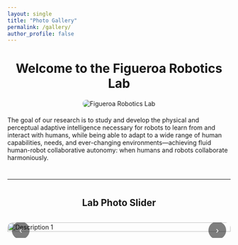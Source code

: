 ```yaml
---
layout: single
title: "Photo Gallery"
permalink: /gallery/
author_profile: false
---
```


<h1 style="text-align: center;"><strong>Welcome to the Figueroa Robotics Lab</strong></h1>

<div style="text-align: center; margin: 20px 0;">
  <img src="{{ site.baseurl }}/assets/images/IMG_4148.JPG"
       alt="Figueroa Robotics Lab"
       style="max-width: 100%; height: auto; border-radius: 8px;">
</div>

<p>
The goal of our research is to study and develop the physical and perceptual adaptive intelligence necessary for robots to learn from and interact with humans, while being able to adapt to a wide range of human capabilities, needs, and ever-changing environments—achieving fluid human-robot collaborative autonomy: when humans and robots collaborate harmoniously.
</p>

<hr style="margin: 40px 0;">

<h2 style="text-align: center;">Lab Photo Slider</h2>

<!-- ====== PHOTO SLIDER ====== -->
<div class="slider" aria-label="Photo gallery">
  <button class="nav prev" aria-label="Previous slide">‹</button>

  <div class="track" role="region" aria-live="polite">
    <img src="{{ site.baseurl }}/assets/images/IMG_4148.JPG" alt="Description 1" class="slide current">
    <img src="{{ site.baseurl }}/assets/images/IMG_4148.JPG" alt="Description 2" class="slide">
    <img src="{{ site.baseurl }}/assets/images/IMG_4148.JPG" alt="Description 3" class="slide">
    <!-- Add more <img> elements as needed -->
  </div>

  <button class="nav next" aria-label="Next slide">›</button>

  <div class="dots" role="tablist" aria-label="Choose slide"></div>
</div>

<style>
/* ====== Slider Styles ====== */
.slider {
  position: relative;
  max-width: 800px;
  margin: 2rem auto;
  overflow: hidden;
  border-radius: 12px;
}
.track {
  display: flex;
  transition: transform 300ms ease;
}
.slide {
  width: 100%;
  flex: 0 0 100%;
  object-fit: cover;
  display: block;
}
.nav {
  position: absolute;
  top: 50%;
  translate: 0 -50%;
  border: none;
  background: rgba(0,0,0,0.5);
  color: #fff;
  width: 40px; height: 40px;
  border-radius: 50%;
  cursor: pointer;
  font-size: 20px;
}
.prev { left: 10px; }
.next { right: 10px; }
.dots {
  position: absolute; left: 50%; bottom: 10px; translate: -50% 0;
  display: flex; gap: 6px;
}
.dots button {
  width: 10px; height: 10px; border-radius: 50%;
  border: none; background: rgba(255,255,255,0.6);
  cursor: pointer;
}
.dots button[aria-selected="true"] { background: white; }
</style>

<script>
/* ====== Slider Script ====== */
document.addEventListener("DOMContentLoaded", function() {
  const slider = document.querySelector('.slider');
  const track  = slider.querySelector('.track');
  const slides = [...slider.querySelectorAll('.slide')];
  const prev   = slider.querySelector('.prev');
  const next   = slider.querySelector('.next');
  const dotsEl = slider.querySelector('.dots');
  let index = 0;

  slides.forEach((_, i) => {
    const b = document.createElement('button');
    b.setAttribute('role', 'tab');
    b.setAttribute('aria-label', `Go to slide ${i+1}`);
    b.addEventListener('click', () => goTo(i));
    dotsEl.appendChild(b);
  });

  function update() {
    track.style.transform = `translateX(-${index * 100}%)`;
    [...dotsEl.children].forEach((b, i) =>
      b.setAttribute('aria-selected', i === index ? 'true' : 'false')
    );
  }
  function goTo(i) {
    index = (i + slides.length) % slides.length;
    update();
  }

  prev.addEventListener('click', () => goTo(index - 1));
  next.addEventListener('click', () => goTo(index + 1));

  let startX = 0;
  track.addEventListener('touchstart', e => startX = e.touches[0].clientX, {passive:true});
  track.addEventListener('touchend', e => {
    const dx = e.changedTouches[0].clientX - startX;
    if (dx > 40) goTo(index - 1);
    if (dx < -40) goTo(index + 1);
  });

  let timer = setInterval(() => goTo(index + 1), 4000);
  slider.addEventListener('mouseenter', () => clearInterval(timer));
  slider.addEventListener('mouseleave', () => timer = setInterval(() => goTo(index + 1), 4000));

  update();
});
</script>
